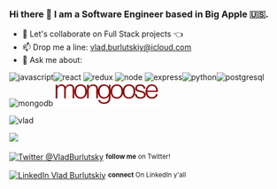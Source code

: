 ### Hi there 👋 I am a Software Engineer based in Big Apple 🇺🇸.

- 👯 Let's collaborate on Full Stack projects   :point_left:
- 📫 Drop me a line: vlad.burlutskiy@icloud.com
- 💬 Ask me about:

<div align="left">
    <p><img src="https://www.vectorlogo.zone/logos/javascript/javascript-horizontal.svg" alt="javascript"  /><img src="https://www.vectorlogo.zone/logos/reactjs/reactjs-ar21.svg" alt="react"/> <img src="https://rawgit.com/brillout/awesome-redux/master/redux-logo.svg" width="70" alt='redux' /> <img src="https://www.vectorlogo.zone/logos/nodejs/nodejs-horizontal.svg" alt="node"  /> <img src="https://www.vectorlogo.zone/logos/expressjs/expressjs-ar21.svg" alt="express"/><img src="https://www.vectorlogo.zone/logos/python/python-horizontal.svg" alt="python"/><img src="https://www.vectorlogo.zone/logos/postgresql/postgresql-horizontal.svg" alt="postgresql"/><img src="https://www.vectorlogo.zone/logos/mongodb/mongodb-ar21.svg" alt="mongodb"/><img src="https://github.com/MarioTerron/logo-images/blob/master/logos/mongoose.png" alt="mongoose"/></p> 
    

</div>


<div align="left">
    <p><img src="https://komarev.com/ghpvc/?username=nezlobnaya&color=green&style=plastic&label=PROFILE+VIEWS+since+1/31/2021" alt="vlad" /> </p>
    <p>  <img src="https://badgen.net/badge/status/success/green?icon=github" /> </p>
    <p><a href="https://twitter.com/VladBurlutsky"><img alt="Twitter @VladBurlutsky" align="center" src="https://img.shields.io/badge/- @Vlad__is__dev -gray.svg?colorA=6A788D&colorB=1da1f2&style=for-the-badge" /></a>&nbsp;<small><strong>follow me</strong> on Twitter! </small></p>
    <p><a href="https://www.linkedin.com/in/vladburlutsky/"><img alt="LinkedIn Vlad Burlutskiy" align="center" src="https://img.shields.io/badge/LINKEDIN-gray.svg?colorA=6A788D&colorB=6A788D&style=for-the-badge" /></a>&nbsp;<small><strong>connect</strong> On LinkedIn y'all</small></p>
  
    
    
</div>
